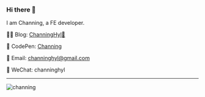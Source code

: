 ### Hi there 👋

I am Channing, a FE developer.



 ✍🏻 Blog: [ChanningHyl🙌](https://juejin.cn/user/2101921963839678/posts)
 
 👾 CodePen: [Channing](https://codepen.io/channinghan)
 
 📨 Email: channinghyl@gmail.com
 
 💬 WeChat: channinghyl
 

 <hr/> 
 <p align="left"> <img src="https://komarev.com/ghpvc/?username=channing&label=Views&color=0e75b6&style=flat" alt="channing" /> </p>


<!--
**ChanningHan/ChanningHan** is a ✨ _special_ ✨ repository because its `README.md` (this file) appears on your GitHub profile.

Here are some ideas to get you started:

- 🔭 I’m currently working on ...
- 🌱 I’m currently learning ...
- 👯 I’m looking to collaborate on ...
- 🤔 I’m looking for help with ...
- 💬 Ask me about ...
- 📫 How to reach me: ...
- 😄 Pronouns: ...
- ⚡ Fun fact: ...
-->
